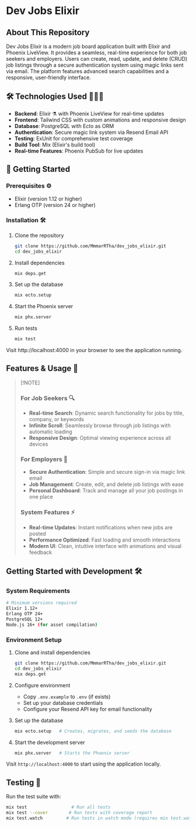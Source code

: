 # Dev Jobs Elixir

## About This Repository
Dev Jobs Elixir is a modern job board application built with Elixir and Phoenix LiveView. It provides a seamless, real-time experience for both job seekers and employers. Users can create, read, update, and delete (CRUD) job listings through a secure authentication system using magic links sent via email. The platform features advanced search capabilities and a responsive, user-friendly interface.

## 🛠 Technologies Used 👩🏻‍💻

- **Backend**: Elixir ⚗️ with Phoenix LiveView for real-time updates
- **Frontend**: Tailwind CSS with custom animations and responsive design
- **Database**: PostgreSQL with Ecto as ORM
- **Authentication**: Secure magic link system via Resend Email API
- **Testing**: ExUnit for comprehensive test coverage
- **Build Tool**: Mix (Elixir's build tool)
- **Real-time Features**: Phoenix PubSub for live updates

## 🚦 Getting Started

### Prerequisites ⚙️

- Elixir (version 1.12 or higher)
- Erlang OTP (version 24 or higher)

### Installation 🛠️

1. Clone the repository
   ```bash
   git clone https://github.com/MmmarRTha/dev_jobs_elixir.git
   cd dev_jobs_elixir
   ```

2. Install dependencies
   ```bash
   mix deps.get
   ```

3. Set up the database
   ```bash
   mix ecto.setup
   ```

4. Start the Phoenix server
   ```bash
   mix phx.server
   ```
   
5. Run tests
   ```bash
   mix test
   ```
Visit http://localhost:4000 in your browser to see the application running.

## Features & Usage 🚀

>
> [!NOTE]
> ### For Job Seekers 🔍
> - **Real-time Search**: Dynamic search functionality for jobs by title, company, or keywords
> - **Infinite Scroll**: Seamlessly browse through job listings with automatic loading
> - **Responsive Design**: Optimal viewing experience across all devices
>
> ### For Employers 💼
> - **Secure Authentication**: Simple and secure sign-in via magic link email
> - **Job Management**: Create, edit, and delete job listings with ease
> - **Personal Dashboard**: Track and manage all your job postings in one place
> 
> ### System Features ⚡
> - **Real-time Updates**: Instant notifications when new jobs are posted
> - **Performance Optimized**: Fast loading and smooth interactions
> - **Modern UI**: Clean, intuitive interface with animations and visual feedback
>

## Getting Started with Development 🛠

### System Requirements

```bash
# Minimum versions required
Elixir 1.12+
Erlang OTP 24+
PostgreSQL 12+
Node.js 16+ (for asset compilation)
```

### Environment Setup

1. Clone and install dependencies
   ```bash
   git clone https://github.com/MmmarRTha/dev_jobs_elixir.git
   cd dev_jobs_elixir
   mix deps.get
   ```

2. Configure environment
   - Copy `.env.example` to `.env` (if exists)
   - Set up your database credentials
   - Configure your Resend API key for email functionality

3. Set up the database
   ```bash
   mix ecto.setup   # Creates, migrates, and seeds the database
   ```

4. Start the development server
   ```bash
   mix phx.server   # Starts the Phoenix server
   ```

Visit `http://localhost:4000` to start using the application locally.

## Testing 🧪

Run the test suite with:
```bash
mix test                 # Run all tests
mix test --cover        # Run tests with coverage report
mix test.watch         # Run tests in watch mode (requires mix test.watch)
```
